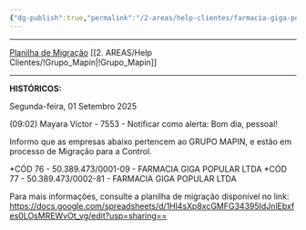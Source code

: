 ```yaml
---
{"dg-publish":true,"permalink":"/2-areas/help-clientes/farmacia-giga-popular-76-77/","dgPassFrontmatter":true,"created":"2025-09-08T11:38:27.164-03:00","updated":"2025-09-12T14:18:03.034-03:00"}
---
```



_______
[Planilha de Migração](https://docs.google.com/spreadsheets/d/1Hl4sXp8xcGMFG34395IdJnlEbxfes0LOsMREWvOt_vg/edit?gid=1978312704#gid=1978312704)
[[2. AREAS/Help Clientes/!Grupo_Mapin\|!Grupo_Mapin]]
_____________


**HISTÓRICOS:**

Segunda-feira, 01 Setembro 2025
 
(09:02) Mayara Víctor - 7553 - Notificar como alerta: Bom dia, pessoal!

Informo que as empresas abaixo pertencem ao GRUPO MAPIN, e estão em processo de Migração para a Control.

*CÓD 76 - 50.389.473/0001-09 - FARMACIA GIGA POPULAR LTDA
*CÓD 77 - 50.389.473/0002-81 - FARMACIA GIGA POPULAR LTDA

Para mais informações, consulte a planilha de migração disponível no link: https://docs.google.com/spreadsheets/d/1Hl4sXp8xcGMFG34395IdJnlEbxfes0LOsMREWvOt_vg/edit?usp=sharing==
